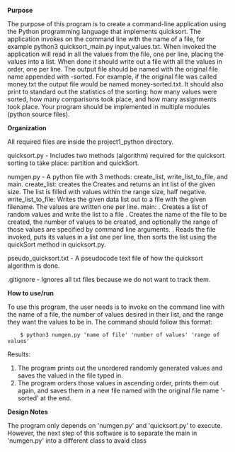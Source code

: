 ************Purpose************

The purpose of this program is to create a command-line application using the Python programming language 
that implements quicksort. The application invokes on the command line with the name of a file, 
for example python3 quicksort_main.py input_values.txt. When invoked the application will read in all the
values from the file, one per line, placing the values into a list. When done it should write out a file 
with all the values in order, one per line. The output file should be named with the original file name appended
with -sorted. For example, if the original file was called money.txt the output file would be named money-sorted.txt.
It should also print to standard out the statistics of the sorting: how many values were sorted, how many comparisons
took place, and how many assignments took place. Your program should be implemented in multiple modules (python source
files).


**********Organization**********

All required files are inside the project1_python directory. 

quicksort.py - Includes two methods (algorithm) required for the quicksort sorting to take place: partition and quickSort.

numgen.py - A python file with 3 methods: create_list, write_list_to_file, and main.
            create_list: creates the Creates and returns an int list of the given size. 
                The list is filled with values within the range size, half negative.
            write_list_to_file: Writes the given data list out to a file with the given filename. 
                The values are written one per line.
            main:   . Creates a list of random values and write the list to a file
                    . Creates the name of the file to be created, the number of values to be created,
                    and optionally the range of those values are specified by command line arguments.
                    . Reads the file invoked, puts its values in a list one per line, then sorts the 
                    list using the quickSort method in quicksort.py.

pseudo_quicksort.txt - A pseudocode text file of how the quicksort algorithm is done.

.gitignore - Ignores all txt files because we do not want to track them.

**********How to use/run**********

To use this program, the user needs is to invoke on the command line with the name of a file, the number of values desired in
their list, and the range they want the values to be in. The command should follow this format:

        $ python3 numgen.py 'name of file' 'number of values' 'range of values'
Results:
1. The program prints out the unordered randomly generated values and saves the valued in the file typed in.
2. The program orders those values in ascending order, prints them out again, and saves them in a new file named with the
original file name '-sorted' at the end.

**********Design Notes**********

The program only depends on 'numgen.py' and 'quicksort.py' to execute. However, the next step of this software is to separate
the main in 'numgen.py' into a different class to avaid class  